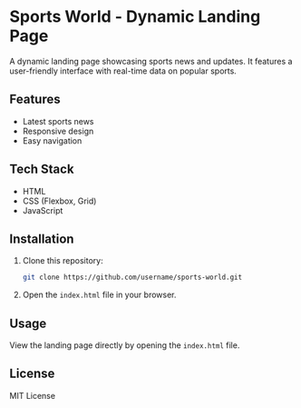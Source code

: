 # Sports World - Dynamic Landing Page

A dynamic landing page showcasing sports news and updates. It features a user-friendly interface with real-time data on popular sports.

## Features
- Latest sports news
- Responsive design
- Easy navigation

## Tech Stack
- HTML
- CSS (Flexbox, Grid)
- JavaScript

## Installation
1. Clone this repository:
    ```bash
    git clone https://github.com/username/sports-world.git
    ```
2. Open the `index.html` file in your browser.

## Usage
View the landing page directly by opening the `index.html` file.

## License
MIT License
